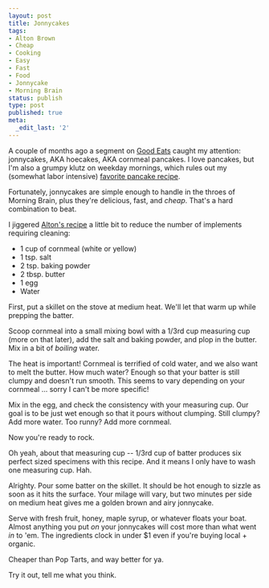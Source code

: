 ```yaml
---
layout: post
title: Jonnycakes
tags:
- Alton Brown
- Cheap
- Cooking
- Easy
- Fast
- Food
- Jonnycake
- Morning Brain
status: publish
type: post
published: true
meta:
  _edit_last: '2'
---
```

A couple of months ago a segment on <a href="http://www.foodnetwork.com/food/show_ea/episode/0,1976,FOOD_9956_57154,00.html">Good Eats</a> caught my attention: jonnycakes, AKA hoecakes, AKA cornmeal pancakes.  I love pancakes, but I'm also a grumpy klutz on weekday mornings, which rules out my (somewhat labor intensive) <a href="http://peat.org/2008/01/05/saturday-morning-pancakes/">favorite pancake recipe</a>.

Fortunately, jonnycakes are simple enough to handle in the throes of Morning Brain, plus they're delicious, fast, and <em>cheap</em>.  That's a hard combination to beat.

I jiggered <a href="http://www.foodnetwork.com/food/recipes/recipe/0,1977,FOOD_9936_170393,00.html"> Alton's recipe</a> a little bit to reduce the number of implements requiring cleaning:
<ul>
	<li>1 cup of cornmeal (white or yellow)</li>
	<li>1 tsp. salt</li>
	<li>2 tsp. baking powder</li>
	<li>2 tbsp. butter</li>
	<li>1 egg</li>
	<li>Water</li>
</ul>
First, put a skillet on the stove at medium heat.  We'll let that warm up while prepping the batter.

Scoop cornmeal into a small mixing bowl with a 1/3rd cup measuring cup (more on that later), add the salt and baking powder, and plop in the butter.  Mix in a bit of <em>boiling</em> water.

The heat is important! Cornmeal is terrified of cold water, and we also want to melt the butter.  How much water?  Enough so that your batter is still clumpy and doesn't run smooth.  This seems to vary depending on your cornmeal ... sorry I can't be more specific!

Mix in the egg, and check the consistency with your measuring cup.  Our goal is to be just wet enough so that it pours without clumping.  Still clumpy?  Add more water.  Too runny?  Add more cornmeal.

Now you're ready to rock.

Oh yeah, about that measuring cup -- 1/3rd cup of batter produces six perfect sized specimens with this recipe.  And it means I only have to wash one measuring cup.  Hah.

Alrighty.  Pour some batter on the skillet.  It should be hot enough to sizzle as soon as it hits the surface.  Your milage will vary, but two minutes per side on medium heat gives me a golden brown and airy jonnycake.

Serve with fresh fruit, honey, maple syrup, or whatever floats your boat.  Almost anything you put <em>on</em> your jonnycakes will cost more than what went <em>in</em> to 'em.  The ingredients clock in under $1 even if you're buying local + organic.

Cheaper than Pop Tarts, and way better for ya.

Try it out, tell me what you think.
